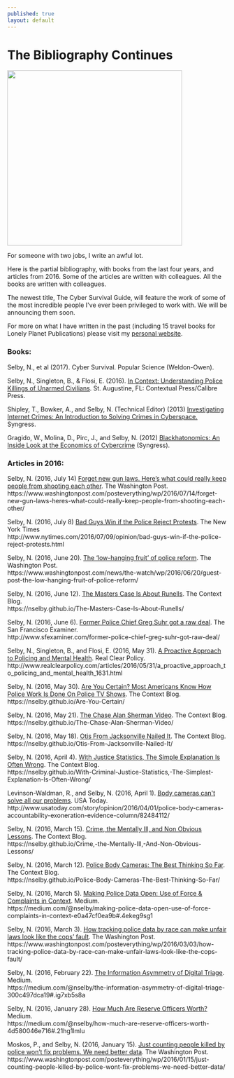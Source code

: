 ```yaml
---
published: true
layout: default
---
```

<h1>The Bibliography Continues</h1>
<p><img class="right" width="400px" src="https://nselby.github.io/assets/img/selby_on_stage.png" /></p>

<p>For someone with two jobs, I write an awful lot.</p>

<p>Here is the partial bibliography, with books from the last four years, and articles from 2016. Some of the articles are written with colleagues. All the books are written with colleagues. </p>

<p>The newest title, The Cyber Survival Guide, will feature the work of some of the most incredible people I've ever been privileged to work with. We will be announcing them soon.</p>

<p>For more on what I have written in the past (including 15 travel books for Lonely Planet Publications) please visit my <a href="http://nickselby.com" target="_blank">personal website</a>.

<h3>Books:</h3>

<p>Selby, N., et al (2017). Cyber Survival. Popular Science (Weldon-Owen).</p>

<p>Selby, N., Singleton, B., &amp; Flosi, E. (2016). <a href="http://amzn.to/1q0pkXx" target="_blank">In Context: Understanding Police Killings of Unarmed Civilians</a>. St. Augustine, FL: Contextual Press/Calibre Press.</p>

<p>Shipley, T., Bowker, A., and Selby,  N. (Technical Editor) (2013) <a href="https://www.amazon.com/Investigating-Internet-Crimes-Introduction-Cyberspace/dp/0124078176/ref=sr_1_1?ie=UTF8&qid=1467395218&sr=8-1&keywords=Investigating+Internet+Crimes%3A+An+Introduction+to+Solving+Crimes+in+Cyberspace" target="_blank">Investigating Internet Crimes: An Introduction to Solving Crimes in Cyberspace.</a> Syngress.</p>

<p>Gragido, W., Molina, D., Pirc, J., and Selby, N. (2012) <a href="https://www.amazon.com/Blackhatonomics-Inside-Look-Economics-Cybercrime/dp/1597497401/ref=sr_1_1?ie=UTF8&qid=1467395259&sr=8-1&keywords=Blackhatonomics%3A+An+Inside+Look+at+the+Economics+of+Cybercrime" target="_blank">Blackhatonomics: An Inside Look at the Economics of Cybercrime</a> (Syngress).</p>


<h3>Articles in 2016:</h3>

<p>Selby, N. (2016, July 14) <a href="https://www.washingtonpost.com/posteverything/wp/2016/07/14/forget-new-gun-laws-heres-what-could-really-keep-people-from-shooting-each-other/" target="_blank">Forget new gun laws. Here’s what could really keep people from shooting each other</a>. The Washington Post.<br />
https://www.washingtonpost.com/posteverything/wp/2016/07/14/forget-new-gun-laws-heres-what-could-really-keep-people-from-shooting-each-other/</p>

<p><p>Selby, N. (2016, July 8) <a href="http://www.nytimes.com/2016/07/09/opinion/bad-guys-win-if-the-police-reject-protests.html?_r=0" target="_blank">Bad Guys Win if the Police Reject Protests</a>. The New York Times<br />
http://www.nytimes.com/2016/07/09/opinion/bad-guys-win-if-the-police-reject-protests.html</p>


<p>Selby, N. (2016, June 20). <a href="https://www.washingtonpost.com/news/the-watch/wp/2016/06/20/guest-post-the-low-hanging-fruit-of-police-reform/" target="_blank">The ‘low-hanging fruit’ of police reform</a>. The Washington Post.
<br />https://www.washingtonpost.com/news/the-watch/wp/2016/06/20/guest-post-the-low-hanging-fruit-of-police-reform/</p>

<p>Selby, N. (2016, June 12). <a href="https://nselby.github.io/The-Masters-Case-Is-About-Runells/" target="_blank">The Masters Case Is About Runells</a>. The Context Blog.
<br />https://nselby.github.io/The-Masters-Case-Is-About-Runells/</p>

<p>Selby, N. (2016, June 6). <a href="http://www.sfexaminer.com/former-police-chief-greg-suhr-got-raw-deal/" target="_blank">Former Police Chief Greg Suhr got a raw deal</a>.  The San Francisco Examiner.
<br />http://www.sfexaminer.com/former-police-chief-greg-suhr-got-raw-deal/</p>

<p>Selby, N., Singleton, B., and Flosi, E. (2016, May 31). <a href="http://www.realclearpolicy.com/articles/2016/05/31/a_proactive_approach_to_policing_and_mental_health_1631.html" target="_blank">A Proactive Approach to Policing and Mental Health</a>. Real Clear Policy.<br />
http://www.realclearpolicy.com/articles/2016/05/31/a_proactive_approach_to_policing_and_mental_health_1631.html</p>

<p>Selby, N. (2016, May 30). <a href="https://nselby.github.io/Are-You-Certain/" target="_blank">Are You Certain? Most Americans Know How Police Work Is Done On Police TV Shows</a>. The Context Blog.
<br />https://nselby.github.io/Are-You-Certain/</p>

<p>Selby, N. (2016, May 21). <a href="https://nselby.github.io/The-Chase-Alan-Sherman-Video/" target="_blank">The Chase Alan Sherman Video</a>. The Context Blog.
<br /> https://nselby.github.io/The-Chase-Alan-Sherman-Video/</p>

<p>Selby, N. (2016, May 18). <a href="" target="_blank">Otis From Jacksonville Nailed It</a>. The Context Blog.
<br />https://nselby.github.io/Otis-From-Jacksonville-Nailed-It/</p>

<p>Selby, N. (2016, April 4). <a href="https://nselby.github.io/With-Criminal-Justice-Statistics,-The-Simplest-Explanation-Is-Often-Wrong/" target="_blank">With Justice Statistics, The Simple Explanation Is Often Wrong</a>. The Context Blog.
<br /> https://nselby.github.io/With-Criminal-Justice-Statistics,-The-Simplest-Explanation-Is-Often-Wrong/</p>

<p>Levinson-Waldman, R., and Selby, N. (2016, April 1). <a href="http://www.usatoday.com/story/opinion/2016/04/01/police-body-cameras-accountability-exoneration-evidence-column/82484112/" target="_blank">Body cameras can't solve all our problems</a>. USA Today.
<br />http://www.usatoday.com/story/opinion/2016/04/01/police-body-cameras-accountability-exoneration-evidence-column/82484112/</p>

<p>Selby, N. (2016, March 15). <a href="https://nselby.github.io/Crime,-the-Mentally-Ill,-And-Non-Obvious-Lessons/" target="_blank">Crime, the Mentally Ill, and Non Obvious Lessons</a>. The Context Blog.
<br />https://nselby.github.io/Crime,-the-Mentally-Ill,-And-Non-Obvious-Lessons/</p>

<p>
Selby, N. (2016, March 12). <a href="https://nselby.github.io/Police-Body-Cameras-The-Best-Thinking-So-Far/" target="_blank">Police Body Cameras: The Best Thinking So Far</a>. The Context Blog.
<br />https://nselby.github.io/Police-Body-Cameras-The-Best-Thinking-So-Far/</p>

<p>Selby, N. (2016, March 5). <a href="https://medium.com/@nselby/making-police-data-open-use-of-force-complaints-in-context-e0a47cf0ea9b#.4ekeg9sg1" target="_blank">Making Police Data Open: Use of Force & Complaints in Context</a>.  Medium.
<br />https://medium.com/@nselby/making-police-data-open-use-of-force-complaints-in-context-e0a47cf0ea9b#.4ekeg9sg1</p>

<p>Selby, N. (2016, March 3). <a href="https://www.washingtonpost.com/posteverything/wp/2016/03/03/how-tracking-police-data-by-race-can-make-unfair-laws-look-like-the-cops-fault/" target="_blank">How tracking police data by race can make unfair laws look like the cops’ fault</a>.  The Washington Post.
<br />https://www.washingtonpost.com/posteverything/wp/2016/03/03/how-tracking-police-data-by-race-can-make-unfair-laws-look-like-the-cops-fault/</p>

<p>Selby, N. (2016, February 22). <a href="https://medium.com/@nselby/the-information-asymmetry-of-digital-triage-300c497dca19#.ig7xb5s8a" target="_blank">The Information Asymmetry of Digital Triage</a>. Medium.
<br />https://medium.com/@nselby/the-information-asymmetry-of-digital-triage-300c497dca19#.ig7xb5s8a</p>

<p>Selby, N. (2016, January 28). <a href="https://medium.com/@nselby/how-much-are-reserve-officers-worth-4d580046e716#.21hg1lmlu" target="_blank">How Much Are Reserve Officers Worth?</a> Medium.
<br />https://medium.com/@nselby/how-much-are-reserve-officers-worth-4d580046e716#.21hg1lmlu</p>

<p>Moskos, P., and Selby, N. (2016, January 15). <a href="https://www.washingtonpost.com/posteverything/wp/2016/01/15/just-counting-people-killed-by-police-wont-fix-problems-we-need-better-data/" target="_blank">Just counting people killed by police won’t fix problems. We need better data</a>.  The Washington Post.
<br />https://www.washingtonpost.com/posteverything/wp/2016/01/15/just-counting-people-killed-by-police-wont-fix-problems-we-need-better-data/</p>